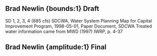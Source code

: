 ## Brad Newlin {bounds:1} Draft
SD 1, 2, 3, 4  (885 cfs)
SDCWA, Water System Planning Map for Capital Improvement Program, 1998-05-01, Paper Document, SDCWA
Treated water information came from MWD (1997) IWRP, p. 4-37

## Brad Newlin {amplitude:1} Final

